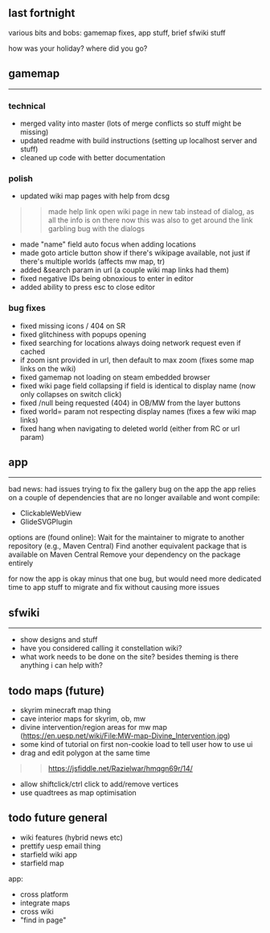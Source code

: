 ## last fortnight

various bits and bobs: gamemap fixes, app stuff, brief sfwiki stuff

how was your holiday? where did you go?

## gamemap
-------------------------------------------------------------
### technical
- merged vality into master (lots of merge conflicts so stuff might be missing)
- updated readme with build instructions (setting up localhost server and stuff)
- cleaned up code with better documentation

### polish
- updated wiki map pages with help from dcsg
>> made help link open wiki page in new tab instead of dialog, as all the info is on there now
>> this was also to get around the link garbling bug with the dialogs
- made "name" field auto focus when adding locations
- made goto article button show if there's wikipage available, not just if there's multiple worlds (affects mw map, tr)
- added &search param in url (a couple wiki map links had them)
- fixed negative IDs being obnoxious to enter in editor
- added ability to press esc to close editor

### bug fixes
- fixed missing icons / 404 on SR
- fixed glitchiness with popups opening
- fixed searching for locations always doing network request even if cached
- if zoom isnt provided in url, then default to max zoom (fixes some map links on the wiki)
- fixed gamemap not loading on steam embedded browser
- fixed wiki page field collapsing if field is identical to display name (now only collapses on switch click)
- fixed /null being requested (404) in OB/MW from the layer buttons
- fixed world= param not respecting display names (fixes a few wiki map links)
- fixed hang when navigating to deleted world (either from RC or url param)
## app
---------------------------------------------------------------

bad news: had issues trying to fix the gallery bug on the app
the app relies on a couple of dependencies that are no longer available and wont compile:

- ClickableWebView
- GlideSVGPlugin

options are (found online):
    Wait for the maintainer to migrate to another repository (e.g., Maven Central)
    Find another equivalent package that is available on Maven Central
    Remove your dependency on the package entirely

for now the app is okay minus that one bug, but would need more dedicated time to app stuff to migrate and fix without causing more issues
## sfwiki
---------------------------------------------------------------

- show designs and stuff
- have you considered calling it constellation wiki?
- what work needs to be done on the site? besides theming is there anything i can help with?

## todo maps (future)
- skyrim minecraft map thing
- cave interior maps for skyrim, ob, mw
- divine intervention/region areas for mw map (https://en.uesp.net/wiki/File:MW-map-Divine_Intervention.jpg)
- some kind of tutorial on first non-cookie load to tell user how to use ui
- drag and edit polygon at the same time
>> https://jsfiddle.net/Razielwar/hmqgn69r/14/
- allow shiftclick/ctrl click to add/remove vertices
- use quadtrees as map optimisation

## todo future general
- wiki features (hybrid news etc)
- prettify uesp email thing
- starfield wiki app
- starfield map

app:
- cross platform
- integrate maps
- cross wiki
- "find in page"
